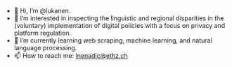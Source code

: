 - 👋 Hi, I’m @lukanen.
- 👀 I’m interested in inspecting the linguistic and regional disparities in the (voluntary) implementation of digital policies with a focus on privacy and platform regulation.
- 🌱 I’m currently learning web scraping, machine learning, and natural language processing.
- 📫 How to reach me: lnenadic@ethz.ch
